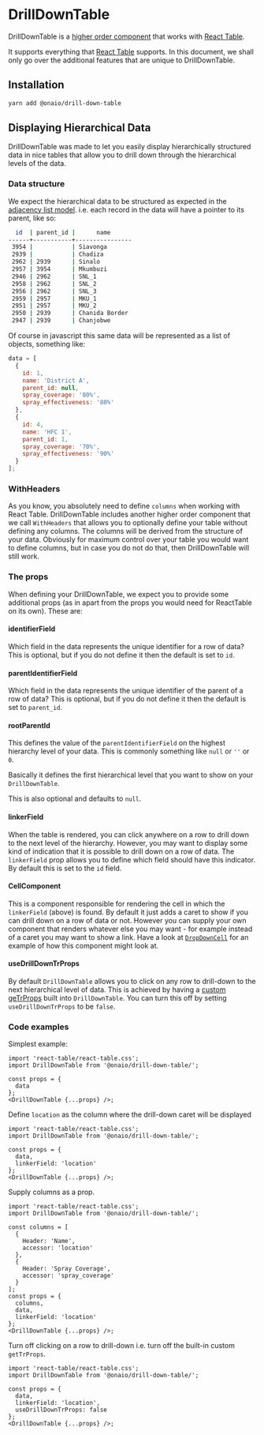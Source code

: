 # DrillDownTable

DrillDownTable is a [higher order component](https://reactjs.org/docs/higher-order-components.html) that works with [React Table](https://github.com/tannerlinsley/react-table).

It supports everything that [React Table](https://github.com/tannerlinsley/react-table) supports. In this document, we shall only go over the additional features that are unique to DrillDownTable.

## Installation

```sh
yarn add @onaio/drill-down-table
```

## Displaying Hierarchical Data

DrillDownTable was made to let you easily display hierarchically structured data in nice tables that allow you to drill down through the hierarchical levels of the data.

### Data structure

We expect the hierarchical data to be structured as expected in the [adjacency list model](https://en.wikipedia.org/wiki/Adjacency_list). i.e. each record in the data will have a pointer to its parent, like so:

```sh
  id  | parent_id |      name
------+-----------+----------------
 3954 |           | Siavonga
 2939 |           | Chadiza
 2962 | 2939      | Sinalo
 2957 | 3954      | Mkumbuzi
 2946 | 2962      | SNL_1
 2958 | 2962      | SNL_2
 2956 | 2962      | SNL_3
 2959 | 2957      | MKU_1
 2951 | 2957      | MKU_2
 2950 | 2939      | Chanida Border
 2947 | 2939      | Chanjobwe
```

Of course in javascript this same data will be represented as a list of objects, something like:

```js
data = [
  {
    id: 1,
    name: 'District A',
    parent_id: null,
    spray_coverage: '80%',
    spray_effectiveness: '80%'
  },
  {
    id: 4,
    name: 'HFC 1',
    parent_id: 1,
    spray_coverage: '70%',
    spray_effectiveness: '90%'
  }
];
```

### WithHeaders

As you know, you absolutely need to define `columns` when working with React Table. DrillDownTable includes another higher order component that we call `WithHeaders` that allows you to optionally define your table without defining any columns. The columns will be derived from the structure of your data. Obviously for maximum control over your table you would want to define columns, but in case you do not do that, then DrillDownTable will still work.

### The props

When defining your DrillDownTable, we expect you to provide some additional props (as in apart from the props you would need for ReactTable on its own). These are:

#### identifierField

Which field in the data represents the unique identifier for a row of data? This is optional, but if you do not define it then the default is set to `id`.

#### parentIdentifierField

Which field in the data represents the unique identifier of the parent of a row of data? This is optional, but if you do not define it then the default is set to `parent_id`.

#### rootParentId

This defines the value of the `parentIdentifierField` on the highest hierarchy level of your data. This is commonly something like `null` or `''` or `0`.

Basically it defines the first hierarchical level that you want to show on your `DrillDownTable`.

This is also optional and defaults to `null`.

#### linkerField

When the table is rendered, you can click anywhere on a row to drill down to the next level of the hierarchy. However, you may want to display some kind of indication that it is possible to drill down on a row of data. The `linkerField` prop allows you to define which field should have this indicator. By default this is set to the `id` field.

#### CellComponent

This is a component responsible for rendering the cell in which the `linkerField` (above) is found. By default it just adds a caret to show if you can drill down on a row of data or not. However you can supply your own component that renders whatever else you may want - for example instead of a caret you may want to show a link. Have a look at [`DropDownCell`](src/helpers/DropDownCell.tsx) for an example of how this component might look at.

#### useDrillDownTrProps

By default `DrillDownTable` allows you to click on any row to drill-down to the next hierarchical level of data. This is achieved by having a [custom geTrProps](https://github.com/tannerlinsley/react-table/tree/v6#props) built into `DrillDownTable`. You can turn this off by setting `useDrillDownTrProps` to be `false`.

### Code examples

Simplest example:

```tsx
import 'react-table/react-table.css';
import DrillDownTable from '@onaio/drill-down-table/';

const props = {
  data
};
<DrillDownTable {...props} />;
```

Define `location` as the column where the drill-down caret will be displayed

```tsx
import 'react-table/react-table.css';
import DrillDownTable from '@onaio/drill-down-table/';

const props = {
  data,
  linkerField: 'location'
};
<DrillDownTable {...props} />;
```

Supply columns as a prop.

```tsx
import 'react-table/react-table.css';
import DrillDownTable from '@onaio/drill-down-table/';

const columns = [
  {
    Header: 'Name',
    accessor: 'location'
  },
  {
    Header: 'Spray Coverage',
    accessor: 'spray_coverage'
  }
];
const props = {
  columns,
  data,
  linkerField: 'location'
};
<DrillDownTable {...props} />;
```

Turn off clicking on a row to drill-down i.e. turn off the built-in custom `getTrProps`.

```tsx
import 'react-table/react-table.css';
import DrillDownTable from '@onaio/drill-down-table/';

const props = {
  data,
  linkerField: 'location',
  useDrillDownTrProps: false
};
<DrillDownTable {...props} />;
```
